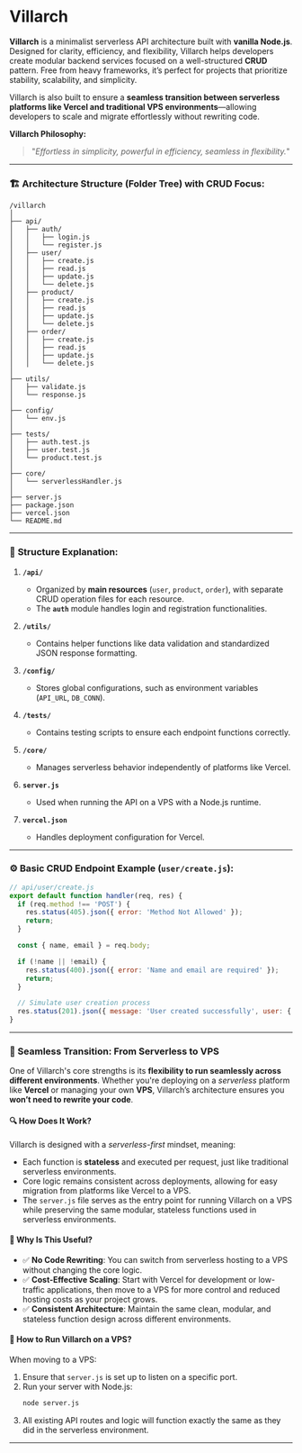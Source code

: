 # **Villarch**

**Villarch** is a minimalist serverless API architecture built with **vanilla Node.js**. Designed for clarity, efficiency, and flexibility, Villarch helps developers create modular backend services focused on a well-structured **CRUD** pattern. Free from heavy frameworks, it’s perfect for projects that prioritize stability, scalability, and simplicity.  

Villarch is also built to ensure a **seamless transition between serverless platforms like Vercel and traditional VPS environments**—allowing developers to scale and migrate effortlessly without rewriting code.  


**Villarch Philosophy:**  

> "*Effortless in simplicity, powerful in efficiency, seamless in flexibility.*"  

---

### 🏗️ **Architecture Structure (Folder Tree) with CRUD Focus:**  
```
/villarch
│
├── api/
│   ├── auth/
│   │   ├── login.js
│   │   └── register.js
│   ├── user/
│   │   ├── create.js
│   │   ├── read.js
│   │   ├── update.js
│   │   └── delete.js
│   ├── product/
│   │   ├── create.js
│   │   ├── read.js
│   │   ├── update.js
│   │   └── delete.js
│   ├── order/
│   │   ├── create.js
│   │   ├── read.js
│   │   ├── update.js
│   │   └── delete.js
│
├── utils/
│   ├── validate.js
│   └── response.js
│
├── config/
│   └── env.js
│
├── tests/
│   ├── auth.test.js
│   ├── user.test.js
│   └── product.test.js
│
├── core/
│   └── serverlessHandler.js
│
├── server.js
├── package.json
├── vercel.json
└── README.md
```

---

### 📖 **Structure Explanation:**  

1. **`/api/`**  
   - Organized by **main resources** (`user`, `product`, `order`), with separate CRUD operation files for each resource.  
   - The **`auth`** module handles login and registration functionalities.  

2. **`/utils/`**  
   - Contains helper functions like data validation and standardized JSON response formatting.  

3. **`/config/`**  
   - Stores global configurations, such as environment variables (`API_URL`, `DB_CONN`).  

4. **`/tests/`**  
   - Contains testing scripts to ensure each endpoint functions correctly.  

5. **`/core/`**  
   - Manages serverless behavior independently of platforms like Vercel.  

6. **`server.js`**  
   - Used when running the API on a VPS with a Node.js runtime.  

7. **`vercel.json`**  
   - Handles deployment configuration for Vercel.  

---

### ⚙️ **Basic CRUD Endpoint Example (`user/create.js`):**  
```js
// api/user/create.js
export default function handler(req, res) {
  if (req.method !== 'POST') {
    res.status(405).json({ error: 'Method Not Allowed' });
    return;
  }

  const { name, email } = req.body;

  if (!name || !email) {
    res.status(400).json({ error: 'Name and email are required' });
    return;
  }

  // Simulate user creation process
  res.status(201).json({ message: 'User created successfully', user: { id: Date.now(), name, email } });
}
```

---

### 🔄 Seamless Transition: From Serverless to VPS

One of Villarch's core strengths is its **flexibility to run seamlessly across different environments**. Whether you're deploying on a *serverless* platform like **Vercel** or managing your own **VPS**, Villarch’s architecture ensures you **won’t need to rewrite your code**.

#### 🔍 **How Does It Work?**

Villarch is designed with a *serverless-first* mindset, meaning:  
- Each function is **stateless** and executed per request, just like traditional serverless environments.  
- Core logic remains consistent across deployments, allowing for easy migration from platforms like Vercel to a VPS.  
- The `server.js` file serves as the entry point for running Villarch on a VPS while preserving the same modular, stateless functions used in serverless environments.  

#### 🚀 **Why Is This Useful?**  

- ✅ **No Code Rewriting**: You can switch from serverless hosting to a VPS without changing the core logic.  
- ✅ **Cost-Effective Scaling**: Start with Vercel for development or low-traffic applications, then move to a VPS for more control and reduced hosting costs as your project grows.  
- ✅ **Consistent Architecture**: Maintain the same clean, modular, and stateless function design across different environments.  

#### 🔗 **How to Run Villarch on a VPS?**  

When moving to a VPS:  
1. Ensure that `server.js` is set up to listen on a specific port.  
2. Run your server with Node.js:  
   ```bash
   node server.js
   ```  
3. All existing API routes and logic will function exactly the same as they did in the serverless environment.  

---

